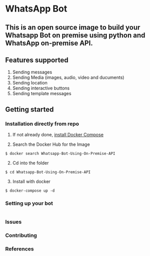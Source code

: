# WhatsApp Bot

## This is an open source image to build your Whatsapp Bot on premise using python and WhatsApp on-premise API.

## Features supported

1. Sending messages
2. Sending Media (images, audio, video and ducuments)
3. Sending location
4. Sending interactive buttons
5. Sending template messages

## Getting started

### Installation directly from repo

1. If not already done, [install Docker Compose](https://docs.docker.com/compose/install/)

2. Search the Docker Hub for the Image

```
$ docker search Whatsapp-Bot-Using-On-Premise-API
```
2. Cd into the folder

```
$ cd Whatsapp-Bot-Using-On-Premise-API
```
3. Install with docker

```
$ docker-compose up -d
```

### Setting up your bot

```
```
### Issues



### Contributing

### References



